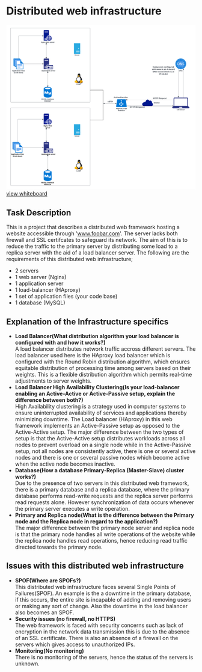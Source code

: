 # Distributed web infrastructure
![White board of a distributed web infrastructure](1-distributed_web_infrastructure.png)
[view whiteboard](https://imgur.com/a/adS5Wpf)

## Task Description
This is a project that describes a distributed web framework hosting a website accessible through 'www.foobar.com'. The server lacks both firewall and SSL certifcates to safeguard its network. The aim of this is to reduce the traffic to the primary server by distributing some load to a replica server with the aid of a load balancer server. The following are the requirements of this distributed web infrastructure;
- 2 servers
- 1 web server (Nginx)
- 1 application server
- 1 load-balancer (HAproxy)
- 1 set of application files (your code base)
- 1 database (MySQL)

## Explanation of the Infrastructure specifics
- **Load Balancer(What distribution algorithm your load balancer is configured with and how it works?)**  
A load balancer distributes network traffic accross different servers. The load balancer used here is the HAproxy load balancer which is configured with the Round Robin distribution algorithm, which ensures equitable distribution of processing time among servers based on their weights. This is a flexible distribution algorithm which permits real-time adjustments to server weights.
- **Load Balancer High Availability Clustering(Is your load-balancer enabling an Active-Active or Active-Passive setup, explain the difference between both?)**  
High Availability clustering is a strategy used in computer systems to ensure uninterrupted availability of services and applications thereby minimizing downtime. The Load balancer (HAproxy) in this web framework implements an Active-Passive setup as opposed to the Active-Active setup. The major difference between the two types of setup is that the Active-Active setup distributes workloads across all nodes to prevent overload on a single node while in the Active-Passive setup, not all nodes are consistently active, there is one or several active nodes and there is one or several passive nodes which become active when the active node becomes inactive.
- **Database(How a database Primary-Replica (Master-Slave) cluster works?)**  
Due to the presence of two servers in this distributed web framework, there is a primary database and a replica database, where the primary database performs read-write requests and the replica server performs read requests alone. However synchronization of data occurs whenever the primary server executes a write operation.
- **Primary and Replica node(What is the difference between the Primary node and the Replica node in regard to the application?)**  
The major difference between the primary node server and replica node is that the primary node handles all write operations of the website while the replica node handles read operations, hence reducing read traffic directed towards the primary node.

## Issues with this distributed web infrastructure
- **SPOF(Where are SPOFs?)**  
This distributed web infrastructure faces several Single Points of Failures(SPOF). An example is the a downtime in the primary database, if this occurs, the entire site is incapable of adding and removing users or making any sort of change. Also the downtime in the load balancer also becomes an SPOF.
- **Security issues (no firewall, no HTTPS)**  
The web framework is faced with security concerns such as lack of encryption in the network data transmission this is due to the absence of an SSL certificate. There is also an absence of a firewall on the servers which gives access to unauthorized IPs.
- **Monitoring(No monitoring)**  
There is no monitoring of the servers, hence the status of the servers is unknown.
